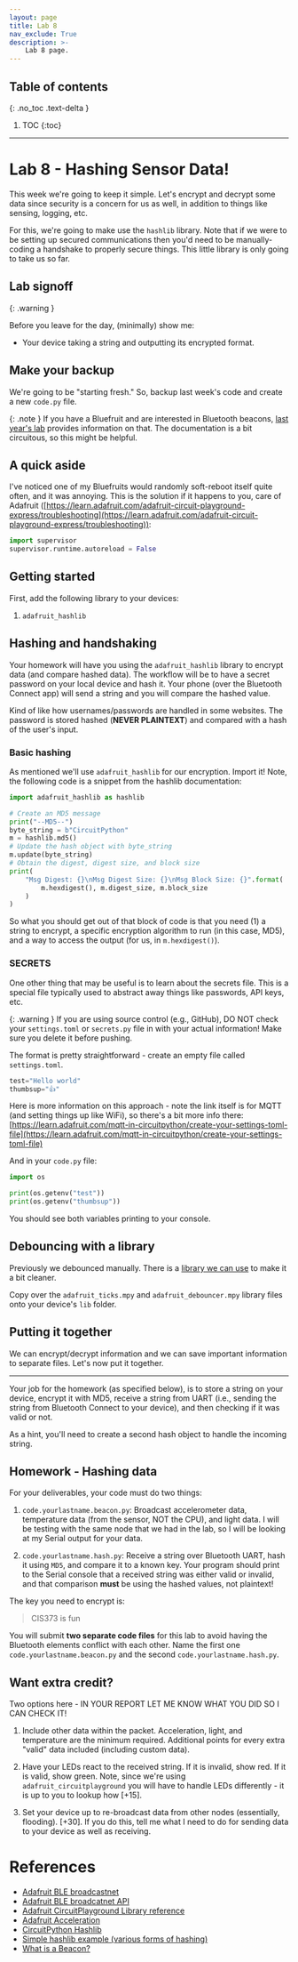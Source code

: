 ```yaml
---
layout: page
title: Lab 8
nav_exclude: True
description: >-
    Lab 8 page.
---
```


## Table of contents
{: .no_toc .text-delta }

1. TOC
{:toc}

---

# Lab 8 - Hashing Sensor Data!

This week we're going to keep it simple.  Let's encrypt and decrypt some data since security is a concern for us as well, in addition to things like sensing, logging, etc.

For this, we're going to make use the `hashlib` library.  Note that if we were to be setting up secured communications then you'd need to be manually-coding a handshake to properly secure things.  This little library is only going to take us so far.

## Lab signoff

{: .warning } 

Before you leave for the day, (minimally) show me:

* Your device taking a string and outputting its encrypted format.

## Make your backup

We're going to be "starting fresh."  So, backup last week's code and create a new `code.py` file.

{: .note }
If you have a Bluefruit and are interested in Bluetooth beacons, [last year's lab](/assets/labs/prior/lab8.md) provides information on that.  The documentation is a bit circuitous, so this might be helpful.

## A quick aside

I've noticed one of my Bluefruits would randomly soft-reboot itself quite often, and it was annoying.  This is the solution if it happens to you, care of Adafruit ([https://learn.adafruit.com/adafruit-circuit-playground-express/troubleshooting](https://learn.adafruit.com/adafruit-circuit-playground-express/troubleshooting)):

```python
import supervisor
supervisor.runtime.autoreload = False
```

## Getting started

First, add the following library to your devices:

1. `adafruit_hashlib`

## Hashing and handshaking

Your homework will have you using the `adafruit_hashlib` library to encrypt data (and compare hashed data).  The workflow will be to have a secret password on your local device and hash it.  Your phone (over the Bluetooth Connect app) will send a string and you will compare the hashed value.  

Kind of like how usernames/passwords are handled in some websites.  The password is stored hashed (**NEVER PLAINTEXT**) and compared with a hash of the user's input.

### Basic hashing

As mentioned we'll use `adafruit_hashlib` for our encryption.  Import it!  Note, the following code is a snippet from the hashlib documentation:

```python
import adafruit_hashlib as hashlib

# Create an MD5 message
print("--MD5--")
byte_string = b"CircuitPython"
m = hashlib.md5()
# Update the hash object with byte_string
m.update(byte_string)
# Obtain the digest, digest size, and block size
print(
    "Msg Digest: {}\nMsg Digest Size: {}\nMsg Block Size: {}".format(
        m.hexdigest(), m.digest_size, m.block_size
    )
)
```

So what you should get out of that block of code is that you need (1) a string to encrypt, a specific encryption algorithm to run (in this case, MD5), and a way to access the output (for us, in `m.hexdigest()`).

### SECRETS

One other thing that may be useful is to learn about the secrets file.  This is a special file typically used to abstract away things like passwords, API keys, etc.

{: .warning }
If you are using source control (e.g., GitHub), DO NOT check your `settings.toml` or `secrets.py` file in with your actual information!  Make sure you delete it before pushing.

The format is pretty straightforward - create an empty file called `settings.toml`.

```python
test="Hello world"
thumbsup="👍"
```

Here is more information on this approach - note the link itself is for MQTT (and setting things up like WiFi), so there's a bit more info there: [https://learn.adafruit.com/mqtt-in-circuitpython/create-your-settings-toml-file](https://learn.adafruit.com/mqtt-in-circuitpython/create-your-settings-toml-file)

And in your `code.py` file:

```python
import os

print(os.getenv("test"))
print(os.getenv("thumbsup"))
```

You should see both variables printing to your console.  

## Debouncing with a library

Previously we debounced manually.  There is a [library we can use](https://learn.adafruit.com/debouncer-library-python-circuitpython-buttons-sensors/basic-debouncing) to make it a bit cleaner.

Copy over the `adafruit_ticks.mpy` and `adafruit_debouncer.mpy` library files onto your device's `lib` folder.

## Putting it together

We can encrypt/decrypt information and we can save important information to separate files.  Let's now put it together.





-----------------

Your job for the homework (as specified below), is to store a string on your device, encrypt it with MD5, receive a string from UART (i.e., sending the string from Bluetooth Connect to your device), and then checking if it was valid or not. 

As a hint, you'll need to create a second hash object to handle the incoming string.

## Homework - Hashing data

For your deliverables, your code must do two things:

1. `code.yourlastname.beacon.py`: Broadcast accelerometer data, temperature data (from the sensor, NOT the CPU), and light data.  I will be testing with the same node that we had in the lab, so I will be looking at my Serial output for your data.  

2. `code.yourlastname.hash.py`: Receive a string over Bluetooth UART, hash it using `MD5`, and compare it to a known key.  Your program should print to the Serial console that a received string was either valid or invalid, and that comparison **must** be using the hashed values, not plaintext!

The key you need to encrypt is:

> CIS373 is fun

You will submit **two separate code files** for this lab to avoid having the Bluetooth elements conflict with each other.  Name the first one `code.yourlastname.beacon.py` and the second `code.yourlastname.hash.py`.

## Want extra credit? 

Two options here - IN YOUR REPORT LET ME KNOW WHAT YOU DID SO I CAN CHECK IT!

1. Include other data within the packet.  Acceleration, light, and temperature are the minimum required.  Additional points for every extra "valid" data included (including custom data).

2. Have your LEDs react to the received string.  If it is invalid, show red.  If it is valid, show green.  Note, since we're using `adafruit_circuitplayground` you will have to handle LEDs differently - it is up to you to lookup how [+15].

3. Set your device up to re-broadcast data from other nodes (essentially, flooding). [+30].  If you do this, tell me what I need to do for sending data to your device as well as receiving.

# References

* [Adafruit BLE broadcastnet](https://docs.circuitpython.org/projects/ble_broadcastnet/en/latest/examples.html)
* [Adafruit BLE broadcatnet API](https://docs.circuitpython.org/projects/ble_broadcastnet/en/latest/api.html)
* [Adafruit CircuitPlayground Library reference](https://docs.circuitpython.org/projects/circuitplayground/en/latest/examples.html)
* [Adafruit Acceleration](https://learn.adafruit.com/circuitpython-made-easy-on-circuit-playground-express/acceleration)
* [CircuitPython Hashlib](https://docs.circuitpython.org/projects/hashlib/en/latest/)
* [Simple hashlib example (various forms of hashing)](https://docs.circuitpython.org/projects/hashlib/en/latest/examples.html)
* [What is a Beacon?](https://kontakt.io/blog/what-is-a-beacon/)